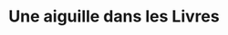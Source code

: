---
title: "Une aiguille dans les Livres"
url: /chateauroux/une-aiguille-dans-les-livres/
shop: Textil
---